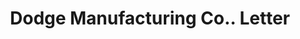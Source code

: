 ---
doi: 10.7916/D841884R
date_other: '1890'
date_other_textual: 1890-1899
form: correspondence
genre:
- Letters (correspondence)
name:
- Dodge Manufacturing Co.
object_in_context_url: https://biggert.cul.columbia.edu/items/view/ave_biggert_00368
subject_hierarchical_geographic:
- Boston, Massachusetts, United States
subject_name:
- Dodge Manufacturing Co.
title: Dodge Manufacturing Co.. Letter
sort_title: Dodge Manufacturing Co.. Letter
call_number: ave_biggert_00368
coordinates:
- 42.35805555555556,-71.06361111111111
pid: ave_biggert_00368
identifiers: ave_biggert_00368
thumbnail: https://derivativo-1.library.columbia.edu/iiif/2/ldpd:344203/full/!256,256/0/native.jpg
permalink: "/items/ave_biggert_00368/"
layout: iiif-image-page
---